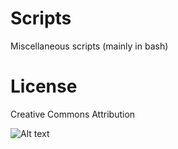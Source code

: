 # Scripts
Miscellaneous scripts (mainly in bash)
# License 
Creative Commons Attribution

![Alt text](https://licensebuttons.net/l/by/3.0/88x31.png)


